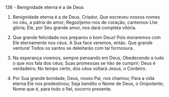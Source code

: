 136 - Benignidade eterna é a de Deus

1. Benignidade eterna é a de Deus, Criador,
   Que escreveu nossos nomes no céu, a pátria de amor;
   Regozijemo-nos de coração, cantemos-Lhe glória;
   Ele, por Seu grande amor, nos dará completa vitória.

2. Que grande felicidade nos preparou o bom Deus!
   Pois moraremos com Ele eternamente nos céus.
   A Sua face veremos, então. Que grande ventura!
   Todos os santos se deleitarão com tal formosura.

3. Na esperança vivemos, sempre pensando em Deus,
   Obedecendo a tudo o que nos fala dos céus;
   Suas promessas se hão de cumprir; Deus é verdadeiro;
   No tempo certo, dos céus voltará Jesus, o Cordeiro.

4. Por Sua grande bondade, Deus, nosso Pai, nos chamou;
   Para a vida eterna Ele nos predestinou;
   Seja bendito o Nome de Deus, o Onipotente;
   Nome que é, para todo o fiel, socorro presente.
